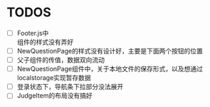 # TODOS
- [ ] Footer.js中<Footer/>组件的样式没有弄好<br/>
- [ ] NewQuestionPage的样式没有设计好，主要是下面两个按钮的位置
- [ ] 父子组件的传值，数据双向流动
- [ ] NewQuestionPage组件中，关于本地文件的保存形式，以及想通过localstorage实现暂存数据
- [ ] 登录状态下，导航条下拉部分没法展开
- [ ] JudgeItem的布局没有搞好
